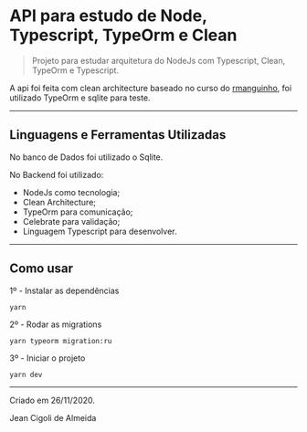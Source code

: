 # API para estudo de Node, Typescript, TypeOrm e Clean

> Projeto para estudar arquitetura do NodeJs com Typescript, Clean, TypeOrm e Typescript.

A api foi feita com clean architecture baseado no curso do [rmanguinho](https://github.com/rmanguinho/clean-ts-api), foi utilizado TypeOrm e sqlite para teste.

---

## Linguagens e Ferramentas Utilizadas

No banco de Dados foi utilizado o Sqlite.

No Backend foi utilizado:

* NodeJs como tecnologia;
* Clean Architecture;
* TypeOrm para comunicação;
* Celebrate para validação;
* Linguagem Typescript para desenvolver.

---

## Como usar

1º - Instalar as dependências

````
yarn
````

2º - Rodar as migrations

````
yarn typeorm migration:ru
````

3º - Iniciar o projeto

````
yarn dev
````

--- 

Criado em 26/11/2020.

Jean Cigoli de Almeida
